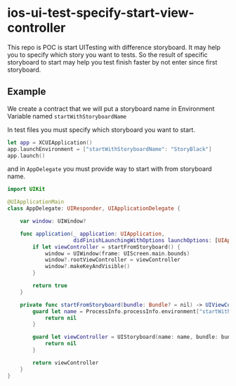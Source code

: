 # ios-ui-test-specify-start-view-controller

This repo is POC is start UITesting with difference storyboard. It may help you to specify which story you want to tests. So the result of specific storyboard to start may help you test finish faster by not enter since first storyboard.

## Example

We create a contract that we will put a storyboard name in Environment Variable named `startWithStoryboardName`

In test files you must specify which storyboard you want to start.

```Swift
let app = XCUIApplication()
app.launchEnvironment = ["startWithStoryboardName": "StoryBlack"]
app.launch()
```

and in `AppDelegate` you must provide way to start with from storyboard name.

```Swift
import UIKit

@UIApplicationMain
class AppDelegate: UIResponder, UIApplicationDelegate {

    var window: UIWindow?

    func application(_ application: UIApplication,
                     didFinishLaunchingWithOptions launchOptions: [UIApplication.LaunchOptionsKey: Any]?) -> Bool {
        if let viewController = startFromStoryboard() {
            window = UIWindow(frame: UIScreen.main.bounds)
            window?.rootViewController = viewController
            window?.makeKeyAndVisible()
        }

        return true
    }

    private func startFromStoryboard(bundle: Bundle? = nil) -> UIViewController? {
        guard let name = ProcessInfo.processInfo.environment["startWithStoryboardName"] else {
            return nil
        }

        guard let viewController = UIStoryboard(name: name, bundle: bundle).instantiateInitialViewController() else {
            return nil
        }

        return viewController
    }
}
```
